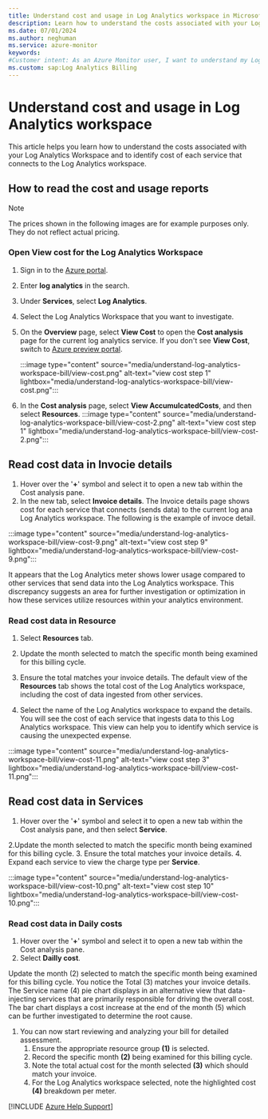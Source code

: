 ```yaml
---
title: Understand cost and usage in Log Analytics workspace in Microsoft Azure
description: Learn how to understand the costs associated with your Log Analytics Workspace and identify causes for increased expense.
ms.date: 07/01/2024
ms.author: neghuman
ms.service: azure-monitor
keywords:
#Customer intent: As an Azure Monitor user, I want to understand my Log Analytics workspace's bill including what's included in the cost and how to read the detailed usage reports.
ms.custom: sap:Log Analytics Billing
---
```

# Understand cost and usage in Log Analytics workspace

This article helps you learn how to understand the costs associated with your Log Analytics Workspace and to identify cost of each service that connects to the Log Analytics workspace.

## How to read the cost and usage reports

> [!NOTE]
> The prices shown in the following images are for example purposes only. They do not reflect actual pricing.

### Open View cost for the Log Analytics Workspace

1. Sign in to the [Azure portal](https://portal.azure.com). 
1. Enter **log analytics** in the search.
1. Under **Services**, select **Log Analytics**.
1. Select the Log Analytics Workspace that you want to investigate.  
1. On the **Overview** page, select **View Cost** to open the **Cost analysis** page for the current log analytics service. If you don't see **View Cost**, switch to [Azure preview portal](https://preview.portal.azure.com/).

    :::image type="content" source="media/understand-log-analytics-workspace-bill/view-cost.png" alt-text="view cost step 1" lightbox="media/understand-log-analytics-workspace-bill/view-cost.png":::
1. In the **Cost analysis** page, select **View AccumulcatedCosts**, and then select **Resources**.
    :::image type="content" source="media/understand-log-analytics-workspace-bill/view-cost-2.png" alt-text="view cost step 1" lightbox="media/understand-log-analytics-workspace-bill/view-cost-2.png":::

## Read cost data in Invocie details

1. Hover over the '**+**' symbol and select it to open a new tab within the Cost analysis pane.  
1. In the new tab, select **Invoice details**. The Invoice details page shows cost for each service that connects (sends data) to the current log ana Log Analytics workspace.
The following is the example of invoce detail.

:::image type="content" source="media/understand-log-analytics-workspace-bill/view-cost-9.png" alt-text="view cost step 9" lightbox="media/understand-log-analytics-workspace-bill/view-cost-9.png":::

It appears that the Log Analytics meter shows lower usage compared to other services that send data into the Log Analytics workspace. This discrepancy suggests an area for further investigation or optimization in how these services utilize resources within your analytics environment.

### Read cost data in Resource

1. Select **Resources** tab.  

1. Update the month selected to match the specific month being examined for this billing cycle.

1. Ensure the total matches your invoice details. The default view of the **Resources** tab shows the total cost of the Log Analytics workspace, including the cost of data ingested from other services.

1. Select the name of the Log Analytics workspace to expand the details. You will see the cost of each service that ingests data to this Log Analytics workspace. This view can help you to identify which service is causing the unexpected expense.

:::image type="content" source="media/understand-log-analytics-workspace-bill/view-cost-11.png" alt-text="view cost step 3" lightbox="media/understand-log-analytics-workspace-bill/view-cost-11.png":::

## Read cost data in Services

1. Hover over the '**+**' symbol and select it to open a new tab within the Cost analysis pane, and then select **Service**.  

2.Update the month selected to match the specific month being examined for this billing cycle.
3. Ensure the total matches your invoice details.
4. Expand each service to view the charge type per **Service**.  

:::image type="content" source="media/understand-log-analytics-workspace-bill/view-cost-10.png" alt-text="view cost step 10" lightbox="media/understand-log-analytics-workspace-bill/view-cost-10.png":::

### Read cost data in Daily costs

1. Hover over the '**+**' symbol and select it to open a new tab within the Cost analysis pane.  
1. Select **Dailly cost**.  

Update the month (2) selected to match the specific month being examined for this billing cycle.
You notice the Total (3) matches your invoice details.
The Service name (4) pie chart displays in an alternative view that data-injecting services that are primarily responsible for driving the overall cost.
The bar chart displays a cost increase at the end of the month (5) which can be further investigated to determine the root cause.


1. You can now start reviewing and analyzing your bill for detailed assessment.  
    1. Ensure the appropriate resource group **(1)** is selected.
    1. Record the specific month **(2)** being examined for this billing cycle.
    1. Note the total actual cost for the month selected **(3)** which should match your invoice.
    1. For the Log Analytics workspace selected, note the highlighted cost **(4)** breakdown per meter.

[!INCLUDE [Azure Help Support](../../../../includes/azure-help-support.md)]
